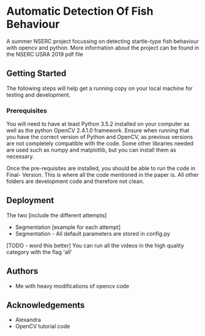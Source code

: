 # Automatic Detection Of Fish Behaviour

A summer NSERC project focussing on detecting startle-type fish behaviour with opencv and python. More information about the project can be found in the NSERC USRA 2019 pdf file

## Getting Started
The following steps will help get a running copy on your local machine for testing and development.

### Prerequisites
You will need to have at least Python 3.5.2 installed on your computer as well as the python OpenCV 2.4.1.0 framework. Ensure when running that you have the correct version of Python and OpenCV, as previous versions are not completely compatible with the code. Some other libraries needed are used such as numpy and matplotlib, but you can install them as necessary.

Once the pre-requisites are installed, you should be able to run the code in Final- Version. This is where all the code mentioned in the paper is. All other folders are development code and therefore not clean.

## Deployment
The two
[include the different attempts]
* Segmentation
[example for each attempt]
* Segmentation - All default parameters are stored in config.py

[TODO - word this better]
You can run all the videos in the high quality category with the flag 'all'

## Authors
* Me with heavy modifications of opencv code

## Acknowledgements
* Alexandra
* OpenCV tutorial code



